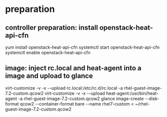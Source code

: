 # preparation

## controller preparation: install openstack-heat-api-cfn

yum install openstack-heat-api-cfn
systemctl start openstack-heat-api-cfn
systemctl enable openstack-heat-api-cfn

## image: inject rc.local and heat-agent into a image and upload to glance

virt-customize -v -x --upload rc.local:/etc/rc.d/rc.local -a rhel-guest-image-7.2-custom.qcow2
virt-customize -v -x --upload heat-agent:/usr/bin/heat-agent -a rhel-guest-image-7.2-custom.qcow2
glance image-create --disk-format qcow2 --container-format bare --name rhel7-custom < ~/rhel-guest-image-7.2-custom.qcow2


